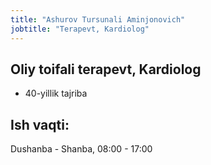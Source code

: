 ```yaml
---
title: "Ashurov Tursunali Aminjonovich"
jobtitle: "Terapevt, Kardiolog"
---
```


## Oliy toifali terapevt, Kardiolog
+ 40-yillik tajriba

## Ish vaqti: 
Dushanba - Shanba, 08:00 - 17:00
